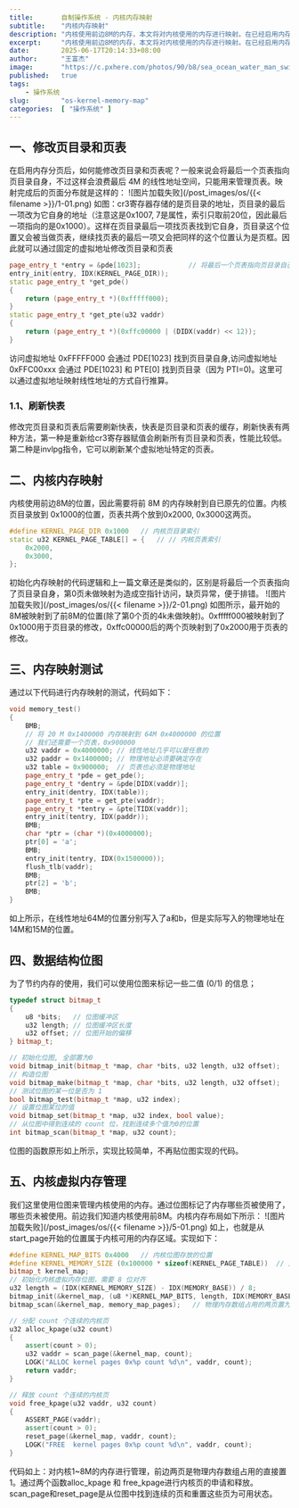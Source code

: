 ```yaml
---
title:       自制操作系统 - 内核内存映射
subtitle:    "内核内存映射"
description: "内核使用前边8M的内存，本文将对内核使用的内存进行映射。在已经启用内存分页后通过页目录最后一项指向自身来修改页目录和页表。并通过位图来管理内核的1M~8M的内存位置。"
excerpt:     "内核使用前边8M的内存，本文将对内核使用的内存进行映射。在已经启用内存分页后通过页目录最后一项指向自身来修改页目录和页表。并通过位图来管理内核的1M~8M的内存位置。"
date:        2025-06-17T20:14:33+08:00
author:      "王富杰"
image:       "https://c.pxhere.com/photos/90/b8/sea_ocean_water_man_swim-78244.jpg!d"
published:   true
tags:
    - 操作系统
slug:        "os-kernel-memory-map"
categories:  [ "操作系统" ]
---
```


## 一、修改页目录和页表
在启用内存分页后，如何能修改页目录和页表呢？一般来说会将最后一个页表指向页目录自身，不过这样会浪费最后 4M 的线性地址空间，只能用来管理页表。映射完成后的页面分布就是这样的：
![图片加载失败](/post_images/os/{{< filename >}}/1-01.png)
如图：cr3寄存器存储的是页目录的地址，页目录的最后一项改为它自身的地址（注意这是0x1007, 7是属性，索引只取前20位，因此最后一项指向的是0x1000）。这样在页目录最后一项找页表找到它自身，页目录这个位置又会被当做页表，继续找页表的最后一项又会把同样的这个位置认为是页框。因此就可以通过固定的虚拟地址修改页目录和页表
```cpp
page_entry_t *entry = &pde[1023];            // 将最后一个页表指向页目录自己
entry_init(entry, IDX(KERNEL_PAGE_DIR));
static page_entry_t *get_pde()
{
    return (page_entry_t *)(0xfffff000);
}
static page_entry_t *get_pte(u32 vaddr)
{
    return (page_entry_t *)(0xffc00000 | (DIDX(vaddr) << 12));
}
```
访问虚拟地址 0xFFFFF000 会通过 PDE[1023] 找到页目录自身,访问虚拟地址 0xFFC00xxx 会通过 PDE[1023] 和 PTE[0] 找到页目录（因为 PTI=0)。这里可以通过虚拟地址映射线性地址的方式自行推算。

### 1.1、刷新快表
修改完页目录和页表后需要刷新快表，快表是页目录和页表的缓存，刷新快表有两种方法，第一种是重新给cr3寄存器赋值会刷新所有页目录和页表，性能比较低。第二种是invlpg指令，它可以刷新某个虚拟地址特定的页表。

## 二、内核内存映射
内核使用前边8M的位置，因此需要将前 8M 的内存映射到自已原先的位置。内核页目录放到 0x1000的位置，页表共两个放到0x2000, 0x3000这两页。
```cpp
#define KERNEL_PAGE_DIR 0x1000   // 内核页目录索引
static u32 KERNEL_PAGE_TABLE[] = {   // // 内核页表索引
    0x2000,
    0x3000,
};
```
初始化内存映射的代码逻辑和上一篇文章还是类似的，区别是将最后一个页表指向了页目录自身，第0页未做映射为造成空指针访问，缺页异常，便于排错。
![图片加载失败](/post_images/os/{{< filename >}}/2-01.png)
如图所示，最开始的8M被映射到了前8M的位置(除了第0个页的4k未做映射)。0xfffff000被映射到了0x1000用于页目录的修改，0xffc00000后的两个页映射到了0x2000用于页表的修改。


## 三、内存映射测试
通过以下代码进行内存映射的测试，代码如下：
```cpp
void memory_test()
{
    BMB;
    // 将 20 M 0x1400000 内存映射到 64M 0x4000000 的位置
    // 我们还需要一个页表，0x900000
    u32 vaddr = 0x4000000; // 线性地址几乎可以是任意的
    u32 paddr = 0x1400000; // 物理地址必须要确定存在
    u32 table = 0x900000;  // 页表也必须是物理地址
    page_entry_t *pde = get_pde();
    page_entry_t *dentry = &pde[DIDX(vaddr)];
    entry_init(dentry, IDX(table));
    page_entry_t *pte = get_pte(vaddr);
    page_entry_t *tentry = &pte[TIDX(vaddr)];
    entry_init(tentry, IDX(paddr));
    BMB;
    char *ptr = (char *)(0x4000000);
    ptr[0] = 'a';
    BMB;
    entry_init(tentry, IDX(0x1500000));
    flush_tlb(vaddr);
    BMB;
    ptr[2] = 'b';
    BMB;
}
```
如上所示，在线性地址64M的位置分别写入了a和b，但是实际写入的物理地址在14M和15M的位置。


## 四、数据结构位图
为了节约内存的使用，我们可以使用位图来标记一些二值 (0/1) 的信息；
```cpp
typedef struct bitmap_t
{
    u8 *bits;   // 位图缓冲区
    u32 length; // 位图缓冲区长度
    u32 offset; // 位图开始的偏移
} bitmap_t;

// 初始化位图, 全部置为0
void bitmap_init(bitmap_t *map, char *bits, u32 length, u32 offset);
// 构造位图
void bitmap_make(bitmap_t *map, char *bits, u32 length, u32 offset);
// 测试位图的某一位是否为 1
bool bitmap_test(bitmap_t *map, u32 index);
// 设置位图某位的值
void bitmap_set(bitmap_t *map, u32 index, bool value);
// 从位图中得到连续的 count 位，找到连续多个值为0的位置
int bitmap_scan(bitmap_t *map, u32 count);
```
位图的函数原形如上所示，实现比较简单，不再贴位图实现的代码。


## 五、内核虚拟内存管理
我们这里使用位图来管理内核使用的内存。通过位图标记了内存哪些页被使用了，哪些页未被使用。前边我们知道内核使用前8M。内核内存布局如下所示：
![图片加载失败](/post_images/os/{{< filename >}}/5-01.png)
如上，也就是从start_page开始的位置属于内核可用的内存区域。实现如下：
```cpp
#define KERNEL_MAP_BITS 0x4000   // 内核位图存放的位置
#define KERNEL_MEMORY_SIZE (0x100000 * sizeof(KERNEL_PAGE_TABLE))  // 对1M往后的位置做管理，1M以后属于内核程序
bitmap_t kernel_map;
// 初始化内核虚拟内存位图，需要 8 位对齐
u32 length = (IDX(KERNEL_MEMORY_SIZE) - IDX(MEMORY_BASE)) / 8;
bitmap_init(&kernel_map, (u8 *)KERNEL_MAP_BITS, length, IDX(MEMORY_BASE));
bitmap_scan(&kernel_map, memory_map_pages);   // 物理内存数组占用的两页置为1

// 分配 count 个连续的内核页
u32 alloc_kpage(u32 count)
{
    assert(count > 0);
    u32 vaddr = scan_page(&kernel_map, count);
    LOGK("ALLOC kernel pages 0x%p count %d\n", vaddr, count);
    return vaddr;
}

// 释放 count 个连续的内核页
void free_kpage(u32 vaddr, u32 count)
{
    ASSERT_PAGE(vaddr);
    assert(count > 0);
    reset_page(&kernel_map, vaddr, count);
    LOGK("FREE  kernel pages 0x%p count %d\n", vaddr, count);
}
```
代码如上：对内核1~8M的内存进行管理，前边两页是物理内存数组占用的直接置1。通过两个函数alloc_kpage 和 free_kpage进行内核页的申请和释放。scan_page和reset_page是从位图中找到连续的页和重置这些页为可用状态。